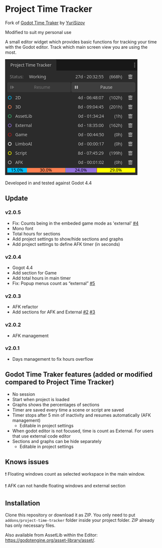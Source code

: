 # Project Time Tracker

Fork of [Godot Time Traker](https://github.com/YuriSizov/godot-time-tracker) by [YuriSizov](https://github.com/YuriSizov)

Modified to suit my personal use

A small editor widget which provides basic functions for tracking your time with the Godot editor. Track which main screen view you are using the most.

![Plugin preview](/images/preview-1.png)

Developed in and tested against Godot 4.4

## Update

### v2.0.5
- Fix: Counts being in the embeded game mode as 'external' [#4](https://github.com/Fifut/godot-time-tracker/issues/4)
- Mono font
- Total hours for sections
- Add project settings to show/hide sections and graphs
- Add project settings to define AFK timer (in seconds)

### v2.0.4
- Gogot 4.4
- Add section for Game
- Add total hours in main timer
- Fix: Popup menus count as “external” [#5](https://github.com/Fifut/godot-time-tracker/issues/5)

### v2.0.3
- AFK refactor
- Add sections for AFK and External
[#2](https://github.com/Fifut/godot-time-tracker/issues/2)
[#3](https://github.com/Fifut/godot-time-tracker/issues/3)

### v2.0.2
- AFK management

### v2.0.1
- Days management to fix hours overflow



## Godot Time Traker features (added or modified compared to Project Time Tracker)
- No session
- Start when project is loaded
- Graphs shows the percentages of sections
- Timer are saved every time a scene or script are saved
- Timer stops after 5 min of inactivity and resumes automatically (AFK management)
	- Editable in project settings
- When godot editor is not focused, time is count as External. For users that use external code editor
- Sections and graphs can be hide separately
	- Editable in project settings

## Knows issues
:heavy_exclamation_mark: Floating windows count as selected workspace in the main window.

:heavy_exclamation_mark: AFK can not handle floating windows and external section

## Installation
Clone this repository or download it as ZIP. You only need to put `addons/project-time-tracker` folder inside your project folder. ZIP already has only necessary files.

Also available from AssetLib within the Editor: https://godotengine.org/asset-library/asset/.
